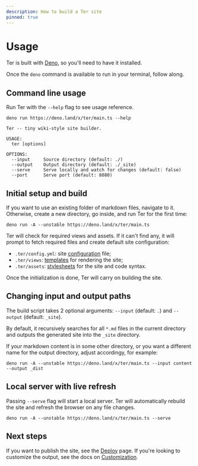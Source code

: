 ```yaml
---
description: How to build a Ter site
pinned: true
---
```


# Usage

Ter is built with [Deno](https://deno.land/), so you'll need to have it
installed.

Once the `deno` command is available to run in your terminal, follow along.

## Command line usage

Run Ter with the `--help` flag to see usage reference.

```
deno run https://deno.land/x/ter/main.ts --help
```

```
Ter -- tiny wiki-style site builder.

USAGE:
  ter [options]

OPTIONS:
  --input     Source directory (default: ./)
  --output    Output directory (default: ./_site)
  --serve     Serve locally and watch for changes (default: false)
  --port      Serve port (default: 8080)
```

## Initial setup and build

If you want to use an existing folder of markdown files, navigate to it.
Otherwise, create a new directory, go inside, and run Ter for the first time:

```
deno run -A --unstable https://deno.land/x/ter/main.ts
```

Ter will check for required views and assets. If it can't find any, it will
prompt to fetch required files and create default site configuration:

- `.ter/config.yml`: site [configuration](configuration.md) file;
- `.ter/views`: [templates](customize.md#templates) for rendering the site;
- `.ter/assets`: [stylesheets](customize.md#styles) for the site and code
  syntax.

Once the initialization is done, Ter will carry on building the site.

## Changing input and output paths

The build script takes 2 optional arguments: `--input` (default: `.`) and
`--output` (default: `_site`).

By default, it recursively searches for all `*.md` files in the current
directory and outputs the generated site into the `_site` directory.

If your markdown content is in some other directory, or you want a different
name for the output directory, adjust accordingy, for example:

```
deno run -A --unstable https://deno.land/x/ter/main.ts --input content --output _dist
```

## Local server with live refresh

Passing `--serve` flag will start a local server. Ter will automatically rebuild
the site and refresh the browser on any file changes.

```
deno run -A --unstable https://deno.land/x/ter/main.ts --serve
```

## Next steps

If you want to publish the site, see the [Deploy](/deploy.md) page. If you're
looking to customize the output, see the docs on [Customization](/customize).
